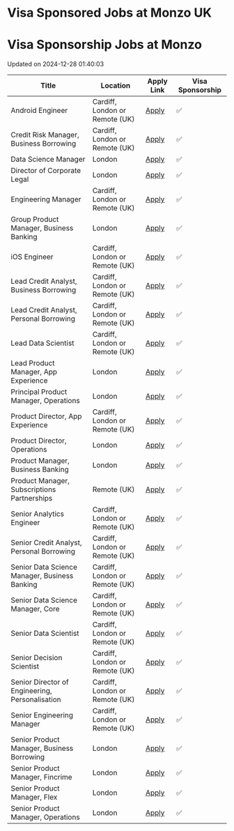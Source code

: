 # Visa Sponsored Jobs at Monzo UK



<!-- START OF JOB LISTINGS -->
# Visa Sponsorship Jobs at Monzo
Updated on 2024-12-28 01:40:03

| Title | Location | Apply Link | Visa Sponsorship |
|-------|----------|------------|------------------|
| Android Engineer | Cardiff, London or Remote (UK) | [Apply](https://job-boards.greenhouse.io/monzo/jobs/2578107) | ✅ |
| Credit Risk Manager, Business Borrowing | Cardiff, London or Remote (UK) | [Apply](https://job-boards.greenhouse.io/monzo/jobs/6364447) | ✅ |
| Data Science Manager  | London | [Apply](https://job-boards.greenhouse.io/monzo/jobs/5758065) | ✅ |
| Director of Corporate Legal | London | [Apply](https://job-boards.greenhouse.io/monzo/jobs/6437792) | ✅ |
| Engineering Manager | Cardiff, London or Remote (UK) | [Apply](https://job-boards.greenhouse.io/monzo/jobs/5018066) | ✅ |
| Group Product Manager, Business Banking | London | [Apply](https://job-boards.greenhouse.io/monzo/jobs/6428865) | ✅ |
| iOS Engineer | Cardiff, London or Remote (UK) | [Apply](https://job-boards.greenhouse.io/monzo/jobs/2413515) | ✅ |
| Lead Credit Analyst, Business Borrowing | Cardiff, London or Remote (UK) | [Apply](https://job-boards.greenhouse.io/monzo/jobs/6364469) | ✅ |
| Lead Credit Analyst, Personal Borrowing | Cardiff, London or Remote (UK) | [Apply](https://job-boards.greenhouse.io/monzo/jobs/6377274) | ✅ |
| Lead Data Scientist | Cardiff, London or Remote (UK) | [Apply](https://job-boards.greenhouse.io/monzo/jobs/6369658) | ✅ |
| Lead Product Manager, App Experience | London | [Apply](https://job-boards.greenhouse.io/monzo/jobs/6451450) | ✅ |
| Principal Product Manager, Operations | London | [Apply](https://job-boards.greenhouse.io/monzo/jobs/5851147) | ✅ |
| Product Director, App Experience | Cardiff, London or Remote (UK) | [Apply](https://job-boards.greenhouse.io/monzo/jobs/6465289) | ✅ |
| Product Director, Operations | London | [Apply](https://job-boards.greenhouse.io/monzo/jobs/6125707) | ✅ |
| Product Manager, Business Banking | London | [Apply](https://job-boards.greenhouse.io/monzo/jobs/6436641) | ✅ |
| Product Manager, Subscriptions Partnerships | Remote (UK) | [Apply](https://job-boards.greenhouse.io/monzo/jobs/6468804) | ✅ |
| Senior Analytics Engineer | Cardiff, London or Remote (UK) | [Apply](https://job-boards.greenhouse.io/monzo/jobs/6076740) | ✅ |
| Senior Credit Analyst, Personal Borrowing | Cardiff, London or Remote (UK) | [Apply](https://job-boards.greenhouse.io/monzo/jobs/6377125) | ✅ |
| Senior Data Science Manager, Business Banking | Cardiff, London or Remote (UK) | [Apply](https://job-boards.greenhouse.io/monzo/jobs/6297265) | ✅ |
| Senior Data Science Manager, Core | Cardiff, London or Remote (UK) | [Apply](https://job-boards.greenhouse.io/monzo/jobs/6374894) | ✅ |
| Senior Data Scientist | Cardiff, London or Remote (UK) | [Apply](https://job-boards.greenhouse.io/monzo/jobs/6180814) | ✅ |
| Senior Decision Scientist | Cardiff, London or Remote (UK) | [Apply](https://job-boards.greenhouse.io/monzo/jobs/6053295) | ✅ |
| Senior Director of Engineering, Personalisation | Cardiff, London or Remote (UK) | [Apply](https://job-boards.greenhouse.io/monzo/jobs/6470713) | ✅ |
| Senior Engineering Manager | Cardiff, London or Remote (UK) | [Apply](https://job-boards.greenhouse.io/monzo/jobs/6394676) | ✅ |
| Senior Product Manager, Business Borrowing | London | [Apply](https://job-boards.greenhouse.io/monzo/jobs/6344404) | ✅ |
| Senior Product Manager, Fincrime | London | [Apply](https://job-boards.greenhouse.io/monzo/jobs/6222494) | ✅ |
| Senior Product Manager, Flex | London | [Apply](https://job-boards.greenhouse.io/monzo/jobs/6374850) | ✅ |
| Senior Product Manager, Operations | London | [Apply](https://job-boards.greenhouse.io/monzo/jobs/6457824) | ✅ |
<!-- END OF JOB LISTINGS -->
